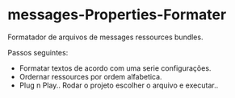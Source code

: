 messages-Properties-Formater
============================

Formatador de arquivos de messages ressources bundles.

Passos seguintes:
  - Formatar textos de acordo com uma serie configurações.
  - Ordernar ressources por ordem alfabetica.
  - Plug n Play.. Rodar o projeto escolher o arquivo e executar..
  
